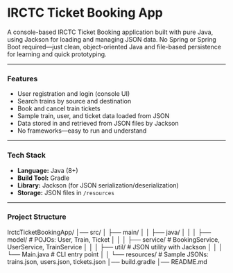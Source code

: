 # IRCTC Ticket Booking App

A console-based IRCTC Ticket Booking application built with pure Java, using Jackson for loading and managing JSON data. No Spring or Spring Boot required—just clean, object-oriented Java and file-based persistence for learning and quick prototyping.

---

### Features

- User registration and login (console UI)
- Search trains by source and destination
- Book and cancel train tickets
- Sample train, user, and ticket data loaded from JSON
- Data stored in and retrieved from JSON files by Jackson
- No frameworks—easy to run and understand

---

### Tech Stack

- **Language:** Java (8+)
- **Build Tool:** Gradle
- **Library:** Jackson (for JSON serialization/deserialization)
- **Storage:** JSON files in `/resources`

---

### Project Structure

IrctcTicketBookingApp/
│── src/
│ ├── main/
│ │ ├── java/
│ │ │ ├── model/ # POJOs: User, Train, Ticket
│ │ │ ├── service/ # BookingService, UserService, TrainService
│ │ │ ├── util/ # JSON utility with Jackson
│ │ │ └── Main.java # CLI entry point
│ │ └── resources/ # Sample JSONs: trains.json, users.json, tickets.json
│── build.gradle
│── README.md
